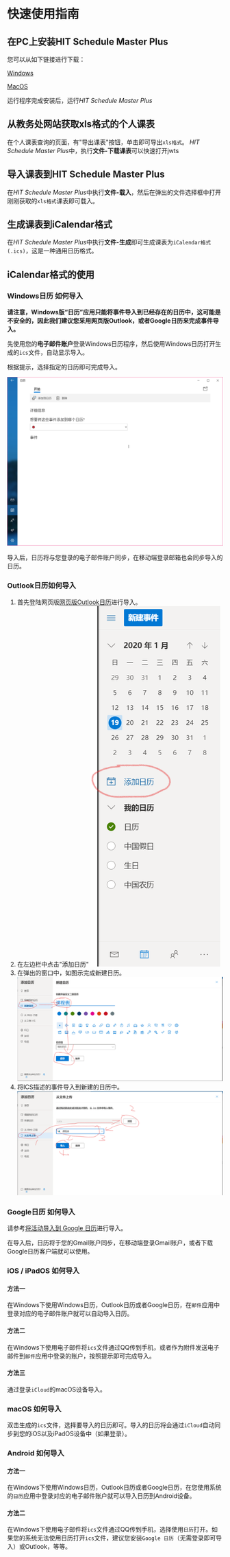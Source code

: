# 快速使用指南

## 在PC上安装HIT Schedule Master Plus

您可以从如下链接进行下载：

[Windows](https://github.com/HCGStudio/HIT-Schedule-Master-Plus/releases/download/0.1.3/HITScheduleMasterPlus-Setup-0.1.3.exe)

[MacOS](https://github.com/HCGStudio/HIT-Schedule-Master-Plus/releases/download/0.1.3/HITScheduleMasterPlus-0.1.3.dmg)

运行程序完成安装后，运行*HIT Schedule Master Plus*

## 从教务处网站获取xls格式的个人课表

在个人课表查询的页面，有"导出课表"按钮，单击即可导出`xls格式`。
*HIT Schedule Master Plus*中，执行**文件-下载课表**可以快速打开jwts

## 导入课表到HIT Schedule Master Plus

在*HIT Schedule Master Plus*中执行**文件-载入**，然后在弹出的文件选择框中打开刚刚获取的`xls格式`课表即可载入。

## 生成课表到iCalendar格式

在*HIT Schedule Master Plus*中执行**文件-生成**即可生成课表为`iCalendar格式(.ics)`，这是一种通用日历格式。

## iCalendar格式的使用

### Windows日历 如何导入

**请注意，Windows版“日历”应用只能将事件导入到已经存在的日历中，这可能是不安全的，因此我们建议您采用网页版Outlook，或者Google日历来完成事件导入。**

先使用您的**电子邮件账户**登录Windows日历程序，然后使用Windows日历打开生成的`ics`文件，自动显示导入。

根据提示，选择指定的日历即可完成导入。

![image1](https://github.com/HCGStudio/HIT-Schedule-Master-Plus/raw/master/img/image-1.png)

导入后，日历将与您登录的电子邮件账户同步，在移动端登录邮箱也会同步导入的日历。

### Outlook日历如何导入

1. 首先登陆网页版[网页版Outlook日历](https://outlook.live.com/calendar/)进行导入。
2. 在左边栏中点击"添加日历"
![image2](https://github.com/HCGStudio/HIT-Schedule-Master-Plus/raw/master/img/image-3.png)
3. 在弹出的窗口中，如图示完成新建日历。
![image3](https://github.com/HCGStudio/HIT-Schedule-Master-Plus/raw/master/img/image-4.png)
4. 将ICS描述的事件导入到新建的日历中。
![image4](https://github.com/HCGStudio/HIT-Schedule-Master-Plus/raw/master/img/image-5.png)


### Google日历 如何导入

请参考[将活动导入到 Google 日历](https://support.google.com/calendar/answer/37118?hl=zh-Hans)进行导入。

在导入后，日历将于您的Gmail账户同步，在移动端登录Gmail账户，或者下载Google日历客户端就可以使用。

### iOS / iPadOS 如何导入

#### 方法一

在Windows下使用Windows日历，Outlook日历或者Google日历，在`邮件`应用中登录对应的电子邮件账户就可以自动导入日历。

#### 方法二

在Windows下使用电子邮件将`ics`文件通过QQ传到手机，或者作为附件发送电子邮件到`邮件`应用中登录的账户，按照提示即可完成导入。

#### 方法三

通过登录`iCloud`的macOS设备导入。

### macOS 如何导入

双击生成的`ics`文件，选择要导入的日历即可。导入的日历将会通过`iCloud`自动同步到您的iOS以及iPadOS设备中（如果登录）。

### Android 如何导入

#### 方法一

在Windows下使用Windows日历，Outlook日历或者Google日历，在您使用系统的`日历`应用中登录对应的电子邮件账户就可以导入日历到Android设备。

#### 方法二

在Windows下使用电子邮件将`ics`文件通过QQ传到手机，选择使用`日历`打开。如果您的系统无法使用日历打开`ics`文件，建议您安装`Google 日历`（无需登录即可导入）或Outlook，等等。
